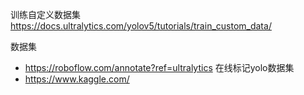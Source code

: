 训练自定义数据集
https://docs.ultralytics.com/yolov5/tutorials/train_custom_data/


数据集
- https://roboflow.com/annotate?ref=ultralytics 在线标记yolo数据集
- https://www.kaggle.com/